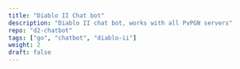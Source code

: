 ```yaml
---
title: "Diablo II Chat bot"
description: "Diablo II chat bot, works with all PvPGN servers"
repo: "d2-chatbot"
tags: ["go", "chatbot", "diablo-ii"]
weight: 2
draft: false
---
```

